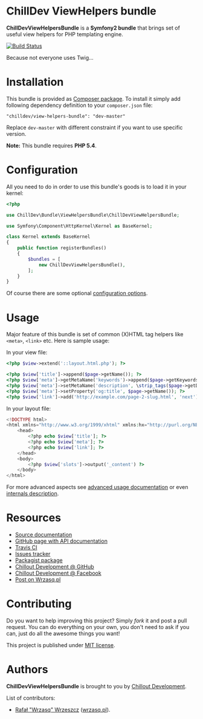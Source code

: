 <!---
# This file is part of the ChillDev ViewHelpers bundle.
#
# @author Rafał Wrzeszcz <rafal.wrzeszcz@wrzasq.pl>
# @copyright 2012 © by Rafał Wrzeszcz - Wrzasq.pl.
# @version 0.0.2
# @since 0.0.1
# @package ChillDev\Bundle\ViewHelpersBundle
-->

# ChillDev ViewHelpers bundle

**ChillDevViewHelpersBundle** is a **Symfony2 bundle** that brings set of useful view helpers for PHP templating engine.

[![Build Status](https://travis-ci.org/chilloutdevelopment/ChillDevViewHelpersBundle.png)](https://travis-ci.org/chilloutdevelopment/ChillDevViewHelpersBundle)

Because not everyone uses Twig…

# Installation

This bundle is provided as [Composer package](https://packagist.org/packages/chilldev/view-helpers-bundle). To install it simply add following dependency definition to your `composer.json` file:

```
"chilldev/view-helpers-bundle": "dev-master"
```

Replace `dev-master` with different constraint if you want to use specific version.

**Note:** This bundle requires **PHP 5.4**.

# Configuration

All you need to do in order to use this bundle's goods is to load it in your kernel:

```php
<?php

use ChillDev\Bundle\ViewHelpersBundle\ChillDevViewHelpersBundle;

use Symfony\Component\HttpKernel\Kernel as BaseKernel;

class Kernel extends BaseKernel
{
    public function registerBundles()
    {
        $bundles = [
            new ChillDevViewHelpersBundle(),
        ];
    }
}
```

Of course there are some optional [configuration options](https://github.com/chilloutdevelopment/ChillDevViewHelpersBundle/tree/master/Resources/doc/configuration.md).

# Usage

Major feature of this bundle is set of common (X)HTML tag helpers like `<meta>`, `<link>` etc. Here is sample usage:

In your view file:

```php
<?php $view->extend('::layout.html.php'); ?>

<?php $view['title']->append($page->getName()); ?>
<?php $view['meta']->getMetaName('keywords')->append($page->getKeywords()); ?>
<?php $view['meta']->setMetaName('description', \strip_tags($page->getDescription())); ?>
<?php $view['meta']->setProperty('og:title', $page->getName()); ?>
<?php $view['link']->add('http://example.com/page-2-slug.html', 'next'); ?>
```

In your layout file:

```php
<!DOCTYPE html>
<html xmlns="http://www.w3.org/1999/xhtml" xmlns:hx="http://purl.org/NET/hinclude" xmlns:og="http://ogp.me/ns#" xmlns:fb="http://ogp.me/ns/fb#">
    <head>
        <?php echo $view['title']; ?>
        <?php echo $view['meta']; ?>
        <?php echo $view['link']; ?>
    </head>
    <body>
        <?php $view['slots']->output('_content') ?>
    </body>
</html>
```

For more advanced aspects see [advanced usage documentation](https://github.com/chilloutdevelopment/ChillDevViewHelpersBundle/tree/master/Resources/doc/usage.md) or even [internals description](https://github.com/chilloutdevelopment/ChillDevViewHelpersBundle/tree/master/Resources/doc/internals.md).

# Resources

-   [Source documentation](https://github.com/chilloutdevelopment/ChillDevViewHelpersBundle/tree/master/Resources/doc/index.md)
-   [GitHub page with API documentation](http://chilloutdevelopment.github.com/ChillDevViewHelpersBundle)
-   [Travis CI](https://travis-ci.org/chilloutdevelopment/ChillDevViewHelpersBundle)
-   [Issues tracker](https://github.com/chilloutdevelopment/ChillDevViewHelpersBundle/issues)
-   [Packagist package](https://packagist.org/packages/chilldev/view-helpers-bundle)
-   [Chillout Development @ GitHub](https://github.com/chilloutdevelopment)
-   [Chillout Development @ Facebook](http://www.facebook.com/chilldev)
-   [Post on Wrzasq.pl](http://wrzasq.pl/blog/83.html)

# Contributing

Do you want to help improving this project? Simply *fork* it and post a pull request. You can do everything on your own, you don't need to ask if you can, just do all the awesome things you want!

This project is published under [MIT license](https://github.com/chilloutdevelopment/ChillDevViewHelpersBundle/LICENSE).

# Authors

**ChillDevViewHelpersBundle** is brought to you by [Chillout Development](http://chilldev.pl).

List of contributors:

-   [Rafał "Wrzasq" Wrzeszcz](https://github.com/rafalwrzeszcz) ([wrzasq.pl](http://wrzasq.pl)).
